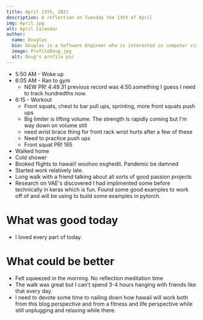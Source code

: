 ```yaml
---
title: April 13th, 2021
description: A reflection on Tuesday the 13th of April
img: April.jpg
alt: April Calendar
author:
  name: Douglas
  bio: Douglas is a Software Engineer who is interested in computer vision and our quest for strong AI. He also is constantly looking for ways to push the envelope of his personal mental and physical fitness.
  image: ProfileDoug.jpg
  alt: Doug's profile pic
---
```


- 5:50 AM - Woke up
- 6:05 AM - Ran to gym
    - NEW PR! 4:49.31 previous record was 4:50.something I guess I need to track hundredths now.
- 6:15 - Workout
    - Front squats, chest to bar pull ups, sprinting, more front squats push ups
    - Big limiter is lifting volume. The strength is rapidly coming but I'm way down on volume still
    - need wrist brace thing for front rack wrist hurts after a few of these
    - Need to practice push ups
    - Front squat PR! 165
- Walked home
- Cold shower
- Booked flights to hawaii! woohoo esghedit. Pandemic be damned
- Started work relatively late. 
- Long walk with a friend talking about all sorts of good passion projects
- Research on VAE's discovered I had implimented some before technically in keras which is fun. Found some good examples to work off of and will be using to build some examples in pytorch.

# What was good today
- I loved every part of today. 

# What could be better
- Felt squeezed in the morning. No reflection meditation time
- The walk was great but I can't spend 3-4 hours hanging with friends like that every day.
- I need to devote some time to nailing down how hawaii will work both from this blog perspective and from a fitness and life perspective while still unplugging and relaxing while there. 
